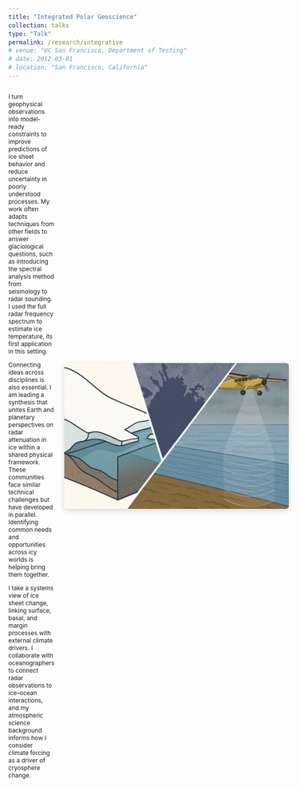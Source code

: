 ```yaml
---
title: "Integrated Polar Geoscience"
collection: talks
type: "Talk"
permalink: /research/integrative
# venue: "UC San Francisco, Department of Testing"
# date: 2012-03-01
# location: "San Francisco, California"
---
```

<div style="display: flex; align-items: center; justify-content: space-between; margin-top: 1em;">

  <div style="flex: 1; padding-right: 20px; font-size: 0.85em;">
    <p>I turn geophysical observations into model-ready constraints to improve predictions of ice sheet behavior and reduce uncertainty in poorly understood processes. My work often adapts techniques from other fields to answer glaciological questions, such as introducing the spectral analysis method from seismology to radar sounding. I used the full radar frequency spectrum to estimate ice temperature, its first application in this setting.</p>

   <p>Connecting ideas across disciplines is also essential. I am leading a synthesis that unites Earth and planetary perspectives on radar attenuation in ice within a shared physical framework. These communities face similar technical challenges but have developed in parallel. Identifying common needs and opportunities across icy worlds is helping bring them together.</p>
   
   <p>I take a systems view of ice sheet change, linking surface, basal, and margin processes with external climate drivers. I collaborate with oceanographers to connect radar observations to ice–ocean interactions, and my atmospheric science background informs how I consider climate forcing as a driver of cryosphere change.</p>
  </div>
  
  <div style="flex-shrink: 0; display: flex; align-items: center; justify-content: flex-end;">
    <img src="/images/integrative.png" alt="Polar Geoscience Icon" style="width: 450px;  border-radius: 6px; box-shadow: 0 4px 12px rgba(0,0,0,0.15);">
  </div>

</div>


